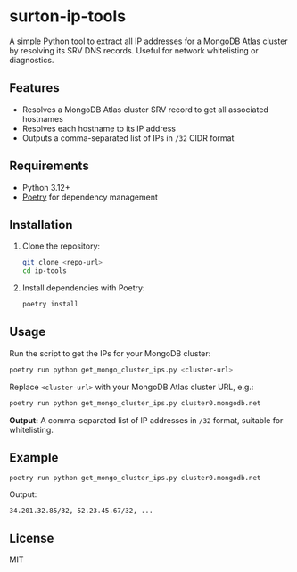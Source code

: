 # surton-ip-tools

A simple Python tool to extract all IP addresses for a MongoDB Atlas cluster by resolving its SRV DNS records. Useful for network whitelisting or diagnostics.

## Features

- Resolves a MongoDB Atlas cluster SRV record to get all associated hostnames
- Resolves each hostname to its IP address
- Outputs a comma-separated list of IPs in `/32` CIDR format

## Requirements

- Python 3.12+
- [Poetry](https://python-poetry.org/) for dependency management

## Installation

1. Clone the repository:
   ```sh
   git clone <repo-url>
   cd ip-tools
   ```
2. Install dependencies with Poetry:
   ```sh
   poetry install
   ```

## Usage

Run the script to get the IPs for your MongoDB cluster:

```sh
poetry run python get_mongo_cluster_ips.py <cluster-url>
```

Replace `<cluster-url>` with your MongoDB Atlas cluster URL, e.g.:

```sh
poetry run python get_mongo_cluster_ips.py cluster0.mongodb.net
```

**Output:**
A comma-separated list of IP addresses in `/32` format, suitable for whitelisting.

## Example

```
poetry run python get_mongo_cluster_ips.py cluster0.mongodb.net
```

Output:

```
34.201.32.85/32, 52.23.45.67/32, ...
```

## License

MIT
